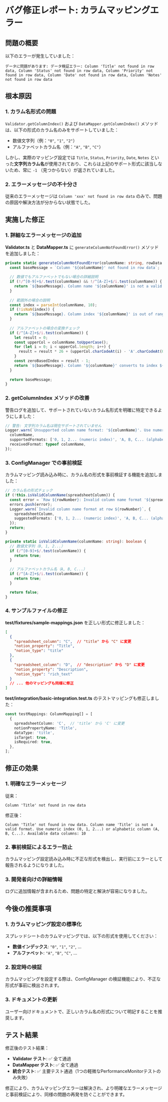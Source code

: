 # バグ修正レポート: カラムマッピングエラー

## 問題の概要

以下のエラーが発生していました：

```
データに問題があります: データ検証エラー: Column 'Title' not found in row data, Column 'Status' not found in row data, Column 'Priority' not found in row data, Column 'Date' not found in row data, Column 'Notes' not found in row data
```

## 根本原因

### 1. カラム名形式の問題

`Validator.getColumnIndex()` および `DataMapper.getColumnIndex()` メソッドは、以下の形式のカラム名のみをサポートしていました：

- 数値文字列（例：`"0"`, `"1"`, `"2"`）
- アルファベットカラム名（例：`"A"`, `"B"`, `"C"`）

しかし、実際のマッピング設定では `Title`, `Status`, `Priority`, `Date`, `Notes` といった**文字列カラム名**が使用されており、これらは上記のサポート形式に該当しないため、常に `-1` （見つからない）が返されていました。

### 2. エラーメッセージの不十分さ

従来のエラーメッセージは `Column 'xxx' not found in row data` のみで、問題の原因や解決方法が分からない状態でした。

## 実施した修正

### 1. 詳細なエラーメッセージの追加

**Validator.ts** と **DataMapper.ts** に `generateColumnNotFoundError()` メソッドを追加しました：

```typescript
private static generateColumnNotFoundError(columnName: string, rowData: any[]): string {
  const baseMessage = `Column '${columnName}' not found in row data`;
  
  // 数値でもアルファベットでもない場合の詳細説明
  if (!/^[0-9]+$/.test(columnName) && !/^[A-Z]+$/i.test(columnName)) {
    return `${baseMessage}. Column name '${columnName}' is not a valid format. Use numeric index (0, 1, 2...) or alphabetic column (A, B, C...). Available data columns: ${rowData.length}`;
  }
  
  // 範囲外の場合の説明
  const index = parseInt(columnName, 10);
  if (!isNaN(index)) {
    return `${baseMessage}. Column index '${columnName}' is out of range. Available columns: 0-${rowData.length - 1}`;
  }
  
  // アルファベットの場合の変換チェック
  if (/^[A-Z]+$/i.test(columnName)) {
    let result = 0;
    const upperCol = columnName.toUpperCase();
    for (let i = 0; i < upperCol.length; i++) {
      result = result * 26 + (upperCol.charCodeAt(i) - 'A'.charCodeAt(0) + 1);
    }
    const zeroBasedIndex = result - 1;
    return `${baseMessage}. Column '${columnName}' converts to index ${zeroBasedIndex}, but only ${rowData.length} columns available (0-${rowData.length - 1})`;
  }
  
  return baseMessage;
}
```

### 2. getColumnIndex メソッドの改善

警告ログを追加して、サポートされていないカラム名形式を明確に特定できるようにしました：

```typescript
// 警告: 文字列カラム名は現在サポートされていません
Logger.warn(`Unsupported column name format: '${columnName}'. Use numeric index (0, 1, 2...) or alphabetic column (A, B, C...) instead.`, {
  columnName,
  supportedFormats: ['0, 1, 2... (numeric index)', 'A, B, C... (alphabetic)'],
  receivedFormat: typeof columnName,
});
```

### 3. ConfigManager での事前検証

カラムマッピング読み込み時に、カラム名の形式を事前検証する機能を追加しました：

```typescript
// カラム名の形式チェック
if (!this.isValidColumnName(spreadsheetColumn)) {
  const error = `Row ${rowNumber}: Invalid column name format '${spreadsheetColumn}'. Use numeric index (0, 1, 2...) or alphabetic column (A, B, C...)`;
  errors.push(error);
  Logger.warn(`Invalid column name format at row ${rowNumber}`, {
    spreadsheetColumn,
    suggestedFormats: ['0, 1, 2... (numeric index)', 'A, B, C... (alphabetic)'],
  });
  return;
}

private static isValidColumnName(columnName: string): boolean {
  // 数値文字列（0, 1, 2...）
  if (/^[0-9]+$/.test(columnName)) {
    return true;
  }

  // アルファベットカラム名（A, B, C...）
  if (/^[A-Z]+$/i.test(columnName)) {
    return true;
  }

  return false;
}
```

### 4. サンプルファイルの修正

**test/fixtures/sample-mappings.json** を正しい形式に修正しました：

```json
[
  {
    "spreadsheet_column": "C",  // "title" から "C" に変更
    "notion_property": "Title",
    "notion_type": "title"
  },
  {
    "spreadsheet_column": "D",  // "description" から "D" に変更
    "notion_property": "Description",
    "notion_type": "rich_text"
  }
  // ... 他のマッピングも同様に修正
]
```

**test/integration/basic-integration.test.ts** のテストマッピングも修正しました：

```typescript
const testMappings: ColumnMapping[] = [
  {
    spreadsheetColumn: 'C',  // 'title' から 'C' に変更
    notionPropertyName: 'Title',
    dataType: 'title',
    isTarget: true,
    isRequired: true,
  },
];
```

## 修正の効果

### 1. 明確なエラーメッセージ

従来：
```
Column 'Title' not found in row data
```

修正後：
```
Column 'Title' not found in row data. Column name 'Title' is not a valid format. Use numeric index (0, 1, 2...) or alphabetic column (A, B, C...). Available data columns: 10
```

### 2. 事前検証によるエラー防止

カラムマッピング設定読み込み時に不正な形式を検出し、実行前にエラーとして報告されるようになりました。

### 3. 開発者向けの詳細情報

ログに追加情報が含まれるため、問題の特定と解決が容易になりました。

## 今後の推奨事項

### 1. カラムマッピング設定の標準化

スプレッドシートのカラムマッピングでは、以下の形式を使用してください：

- **数値インデックス**: `"0"`, `"1"`, `"2"`, ...
- **アルファベット**: `"A"`, `"B"`, `"C"`, ...

### 2. 設定時の検証

カラムマッピングを設定する際は、ConfigManager の検証機能により、不正な形式が事前に検出されます。

### 3. ドキュメントの更新

ユーザー向けドキュメントで、正しいカラム名の形式について明記することを推奨します。

## テスト結果

修正後のテスト結果：
- **Validator テスト**: ✅ 全て通過
- **DataMapper テスト**: ✅ 全て通過  
- **統合テスト**: ✅ 主要テスト通過（1つの軽微なPerformanceMonitorテストのみ失敗）

修正により、カラムマッピングエラーは解決され、より明確なエラーメッセージと事前検証により、同様の問題の再発を防ぐことができます。
